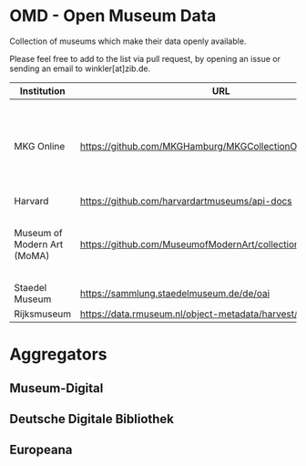 # OMD - Open Museum Data

Collection of museums which make their data openly available.

Please feel free to add to the list via pull request, by opening an issue or sending an email to winkler\[at\]zib.de.

| Institution | URL | Note |
| --- | --- | --- |
| MKG Online | <https://github.com/MKGHamburg/MKGCollectionOnlineLIDO_XML> | Github data dump, last commit 5 years ago |
| Harvard | <https://github.com/harvardartmuseums/api-docs> | |
| Museum of Modern Art (MoMA) | <https://github.com/MuseumofModernArt/collection> | Github data dump, CSV and JSON | 
| Staedel Museum | <https://sammlung.staedelmuseum.de/de/oai> | OAI-MPH |
| Rijksmuseum | <https://data.rmuseum.nl/object-metadata/harvest/> | |

# Aggregators

## Museum-Digital

## Deutsche Digitale Bibliothek

## Europeana


